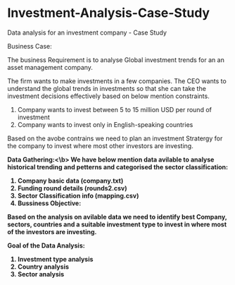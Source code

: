 # Investment-Analysis-Case-Study
Data analysis for an investment company - Case Study

Business Case:

The business Requirement is to analyse Global investment trends for an an asset management company.

The firm wants to make investments in a few companies. The CEO wants to understand the global trends in investments so that she can take the investment decisions effectively based on below mention constraints.

  1) Company wants to invest between 5 to 15 million USD per round of investment
  2) Company wants to invest only in English-speaking countries

Based on the avobe contrains we need to plan an investment Stratergy for the company to invest where most other investors are investing.

<b>Data Gathering:<\b>
We have below mention data avilable to analyse historical trending and petterns and categorised the sector classification:

  1) Company basic data (company.txt)
  2) Funding round details (rounds2.csv)
  3) Sector Classification info (mapping.csv)
  4) Bussiness Objective:

Based on the analysis on avilable data we need to identify best Company, sectors, countries and a suitable investment type to invest in where most of the investors are investing.

Goal of the Data Analysis:

  1) Investment type analysis
  2) Country analysis
  3) Sector analysis
